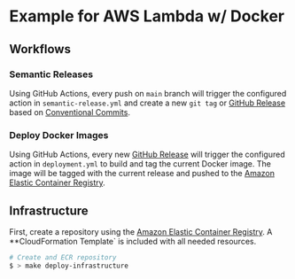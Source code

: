 # Example for AWS Lambda w/ Docker

## Workflows

### Semantic Releases

Using GitHub Actions, every push on `main` branch will trigger the configured action in `semantic-release.yml` and create a new `git tag` or [GitHub Release](releases) based on [Conventional Commits](https://www.conventionalcommits.org/en/v1.0.0/).

### Deploy Docker Images

Using GitHub Actions, every new [GitHub Release](releases) will trigger the configured action in `deployment.yml` to build and tag the current Docker image. The image will be tagged with the current release and pushed to the [Amazon Elastic Container Registry](https://aws.amazon.com/ecr/).

## Infrastructure

First, create a repository using the [Amazon Elastic Container Registry](https://aws.amazon.com/ecr/). A \*\*CloudFormation Template` is included with all needed resources.

```bash
# Create and ECR repository
$ > make deploy-infrastructure
```
